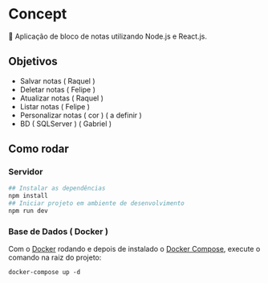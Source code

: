 # Concept

:scroll: Aplicação de bloco de notas utilizando Node.js e React.js.

## Objetivos

- Salvar notas ( Raquel )
- Deletar notas ( Felipe )
- Atualizar notas ( Raquel )
- Listar notas ( Felipe )
- Personalizar notas ( cor ) ( a definir )
- BD ( SQLServer ) ( Gabriel )

## Como rodar

### Servidor
```bash
## Instalar as dependências
npm install
## Iniciar projeto em ambiente de desenvolvimento 
npm run dev
```

### Base de Dados ( Docker )
Com o [Docker](https://www.docker.com/get-started) rodando e depois de instalado o [Docker Compose](https://docs.docker.com/compose/), execute o comando na raiz do projeto:

``docker-compose up -d``